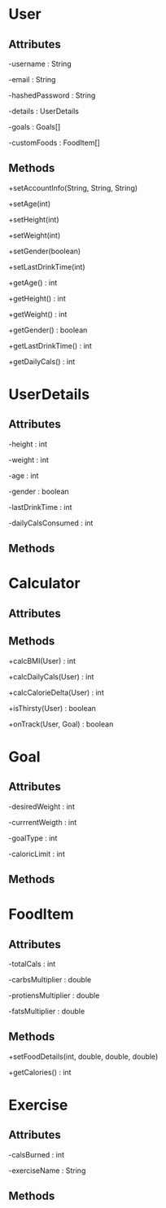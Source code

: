 User
====

Attributes
----------
-username : String

-email : String

-hashedPassword : String

-details : UserDetails

-goals : Goals[]

-customFoods : FoodItem[]


Methods
-------
+setAccountInfo(String, String, String)

+setAge(int)

+setHeight(int)

+setWeight(int)

+setGender(boolean)

+setLastDrinkTime(int)

+getAge() : int

+getHeight() : int

+getWeight() : int

+getGender() : boolean

+getLastDrinkTime() : int

+getDailyCals() : int


UserDetails
===========

Attributes
----------
-height : int

-weight : int 

-age : int

-gender : boolean

-lastDrinkTime : int

-dailyCalsConsumed : int


Methods
-------


Calculator
==========

Attributes
----------

Methods
-------
+calcBMI(User) : int

+calcDailyCals(User) : int

+calcCalorieDelta(User) : int

+isThirsty(User) : boolean

+onTrack(User, Goal) : boolean


Goal
====

Attributes
----------
-desiredWeight : int

-currrentWeigth : int

-goalType : int

-caloricLimit : int


Methods
-------


FoodItem
========

Attributes
----------
-totalCals : int

-carbsMultiplier : double

-protiensMultiplier : double

-fatsMultiplier : double


Methods
-------
+setFoodDetails(int, double, double, double)

+getCalories() : int


Exercise
========

Attributes
----------
-calsBurned : int

-exerciseName : String

Methods
-------



